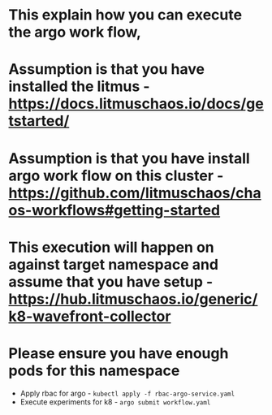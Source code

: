 # This explain how you can execute the argo work flow, 
# Assumption is that you have installed the litmus - https://docs.litmuschaos.io/docs/getstarted/ 
# Assumption is that you have install argo work flow on this cluster - https://github.com/litmuschaos/chaos-workflows#getting-started 
# This execution will happen on against target namespace and assume that you have setup - https://hub.litmuschaos.io/generic/k8-wavefront-collector
# Please ensure you have enough pods for this namespace
* Apply rbac for argo - `kubectl apply -f rbac-argo-service.yaml`
* Execute experiments for k8 - `argo submit workflow.yaml`



